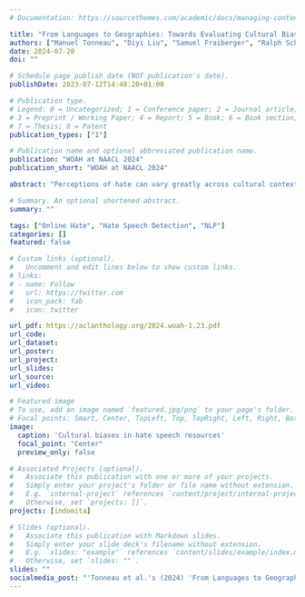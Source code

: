 ```yaml
---
# Documentation: https://sourcethemes.com/academic/docs/managing-content/

title: "From Languages to Geographies: Towards Evaluating Cultural Bias in Hate Speech Datasets"
authors: ["Manuel Tonneau", "Diyi Liu", "Samuel Fraiberger", "Ralph Schroeder", "Scott A. Hale", "Paul Röttger"]
date: 2024-07-20
doi: ""

# Schedule page publish date (NOT publication's date).
publishDate: 2023-07-12T14:48:20+01:00

# Publication type.
# Legend: 0 = Uncategorized; 1 = Conference paper; 2 = Journal article;
# 3 = Preprint / Working Paper; 4 = Report; 5 = Book; 6 = Book section;
# 7 = Thesis; 8 = Patent
publication_types: ["1"]

# Publication name and optional abbreviated publication name.
publication: "WOAH at NAACL 2024"
publication_short: "WOAH at NAACL 2024"

abstract: "Perceptions of hate can vary greatly across cultural contexts. Hate speech (HS) datasets, however, have traditionally been developed by language. This hides potential cultural biases, as one language may be spoken in different countries home to different cultures. In this work, we evaluate cultural bias in HS datasets by leveraging two interrelated cultural proxies: language and geography. We conduct a systematic survey of HS datasets in eight languages and confirm past findings on their English-language bias, but also show that this bias has been steadily decreasing in the past few years. For three geographically-widespread languages -- English, Arabic and Spanish -- we then leverage geographical metadata from tweets to approximate geo-cultural contexts by pairing language and country information. We find that HS datasets for these languages exhibit a strong geo-cultural bias, largely overrepresenting a handful of countries (e.g., US and UK for English) relative to their prominence in both the broader social media population and the general population speaking these languages. Based on these findings, we formulate recommendations for the creation of future HS datasets."

# Summary. An optional shortened abstract.
summary: ""

tags: ["Online Hate", "Hate Speech Detection", "NLP"]
categories: []
featured: false

# Custom links (optional).
#   Uncomment and edit lines below to show custom links.
# links:
# - name: Follow
#   url: https://twitter.com
#   icon_pack: fab
#   icon: twitter

url_pdf: https://aclanthology.org/2024.woah-1.23.pdf
url_code: 
url_dataset:
url_poster:
url_project:
url_slides:
url_source:
url_video:

# Featured image
# To use, add an image named `featured.jpg/png` to your page's folder.
# Focal points: Smart, Center, TopLeft, Top, TopRight, Left, Right, BottomLeft, Bottom, BottomRight.
image:
  caption: 'Cultural biases in hate speech resources'
  focal_point: "Center"
  preview_only: false

# Associated Projects (optional).
#   Associate this publication with one or more of your projects.
#   Simply enter your project's folder or file name without extension.
#   E.g. `internal-project` references `content/project/internal-project/index.md`.
#   Otherwise, set `projects: []`.
projects: [indomita]

# Slides (optional).
#   Associate this publication with Markdown slides.
#   Simply enter your slide deck's filename without extension.
#   E.g. `slides: "example"` references `content/slides/example/index.md`.
#   Otherwise, set `slides: ""`.
slides: ""
socialmedia_post: "'Tonneau et al.'s (2024) 'From Languages to Geographies'' reveals geo-cultural bias in hate speech data, underlining the need for improved representation. #Research #BiasInData"
---
```

